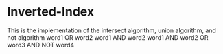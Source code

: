 ﻿# Inverted-Index
 This is the implementation of the intersect algorithm, union algorithm, and not algorithm
  word1 OR word2
  word1 AND word2
  word1 AND word2 OR word3 AND NOT word4
